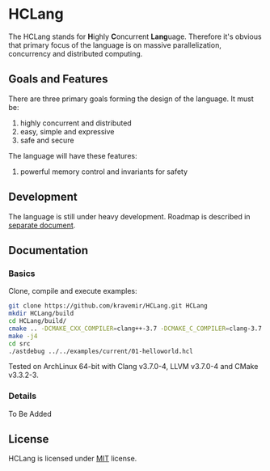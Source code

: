 # HCLang
The HCLang stands for **H**ighly **C**oncurrent **Lang**uage. Therefore it's obvious that primary focus of the language is on massive parallelization, concurrency and distributed computing.

## Goals and Features
There are three primary goals forming the design of the language. It must be:
 1. highly concurrent and distributed
 2. easy, simple and expressive
 3. safe and secure

The language will have these features:
 1. powerful memory control and invariants for safety

## Development
The language is still under heavy development. Roadmap is described in [separate document](ROADMAP.md).

## Documentation
### Basics
Clone, compile and execute examples:
```bash
git clone https://github.com/kravemir/HCLang.git HCLang
mkdir HCLang/build
cd HCLang/build/
cmake .. -DCMAKE_CXX_COMPILER=clang++-3.7 -DCMAKE_C_COMPILER=clang-3.7
make -j4
cd src
./astdebug ../../examples/current/01-helloworld.hcl
```

Tested on ArchLinux 64-bit with Clang v3.7.0-4, LLVM v3.7.0-4 and CMake v3.3.2-3.

### Details
To Be Added

## License
HCLang is licensed under [MIT](LICENSE.txt) license.
